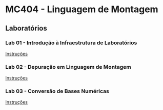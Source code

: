 # MC404 - Linguagem de Montagem

## Laboratórios 

### Lab 01  - Introdução à Infraestrutura de Laboratórios
[Instruções](https://docs.google.com/document/d/1CANDro82-aWc-UneUDedPPuHVhuT86tOHclm2M3sjJ8/edit?usp=sharing)


### Lab 02  - Depuração em Linguagem de Montagem 
[Instruções](https://docs.google.com/document/d/1tcE0PW5BAuNQ2BuWToE_t--Bf8bxsfm4lV5-pAhtNoI/edit?usp=sharing) 


### Lab 03  - Conversão de Bases Numéricas 
[Instruções](https://docs.google.com/document/d/15O18FdBjouZbegJlylIHq9AhSz-Q4OS27BC0NEO35_M/edit?usp=sharing) 
